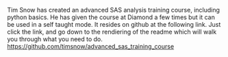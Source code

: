 Tim Snow has created an advanced SAS analysis training course, including python
basics.  He has given the course at Diamond a few times but it can be used in a
self taught mode.  It resides on github at the following link.  Just click the
link, and go down to the rendiering of the readme which will walk you through
what you need to do.
https://github.com/timsnow/advanced_sas_training_course
